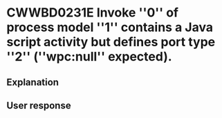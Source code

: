 # CWWBD0231E Invoke ''0'' of process model ''1'' contains a Java script activity but defines port type ''2'' (''wpc:null'' expected).

## Explanation

## User response